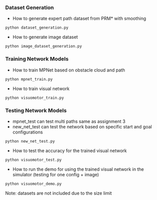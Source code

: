 ### Dataset Generation
* How to generate expert path dataset from PRM* with smoothing 
```
python dataset_generation.py
```
* How to generate image dataset
```
python image_dataset_generation.py
```

### Training Network Models
* How to train MPNet based on obstacle cloud and path
```
python mpnet_train.py
```
* How to train visual network
```
python visuomotor_train.py
```

### Testing Network Models
* mpnet_test can test multi paths same as assignment 3
* new_net_test can test the network based on specific start and goal configurations
```
python new_net_test.py
```
* How to test the accuracy for the trained visual network
```
python visuomotor_test.py
```
* How to run the demo for using the trained visual network in the simulator (testing for one config + image)
```
python visuomotor_demo.py
```

Note: datasets are not included due to the size limit